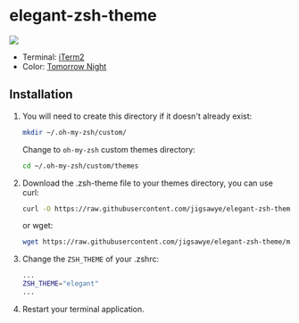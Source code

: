 # elegant-zsh-theme

![](http://i.imgur.com/2xBfJfD.png)

 - Terminal: [iTerm2](https://www.iterm2.com/)
 - Color: [Tomorrow Night](https://github.com/chriskempson/tomorrow-theme/tree/master/iTerm2)

## Installation

1.  You will need to create this directory if it doesn't already exist:
    
    ```bash
    mkdir ~/.oh-my-zsh/custom/ 
    ```
    Change to `oh-my-zsh` custom themes directory:

    ```bash
    cd ~/.oh-my-zsh/custom/themes
    ```


2. Download the .zsh-theme file to your themes directory, you can use curl:
    
    ```bash
    curl -O https://raw.githubusercontent.com/jigsawye/elegant-zsh-theme/master/elegant.zsh-theme
    ```
    or wget:
    
    ```bash  
    wget https://raw.githubusercontent.com/jigsawye/elegant-zsh-theme/master/elegant.zsh-theme
    ```

3.  Change the `ZSH_THEME` of your .zshrc:

    ```zsh
    ...
    ZSH_THEME="elegant"
    ...
    ```

4. Restart your terminal application.
